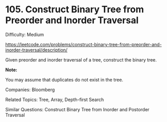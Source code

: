 # 105. Construct Binary Tree from Preorder and Inorder Traversal

Difficulty: Medium

https://leetcode.com/problems/construct-binary-tree-from-preorder-and-inorder-traversal/description/

Given preorder and inorder traversal of a tree, construct the binary tree.

**Note:**

You may assume that duplicates do not exist in the tree.

Companies: Bloomberg

Related Topics: Tree, Array, Depth-first Search

Similar Questions: Construct Binary Tree from Inorder and Postorder Traversal
